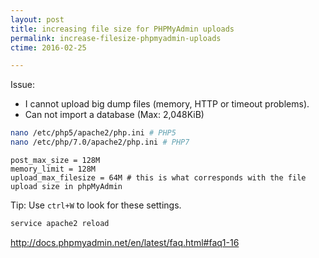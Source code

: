 ```yaml
---
layout: post
title: increasing file size for PHPMyAdmin uploads
permalink: increase-filesize-phpmyadmin-uploads
ctime: 2016-02-25

---
```


Issue: 
- I cannot upload big dump files (memory, HTTP or timeout problems).
- Can not import a database (Max: 2,048KiB) 

```bash
nano /etc/php5/apache2/php.ini # PHP5
nano /etc/php/7.0/apache2/php.ini # PHP7
```

```apacheconf
post_max_size = 128M
memory_limit = 128M
upload_max_filesize = 64M # this is what corresponds with the file upload size in phpMyAdmin
```

Tip: Use `ctrl+W` to look for these settings.

```bash
service apache2 reload
```

http://docs.phpmyadmin.net/en/latest/faq.html#faq1-16